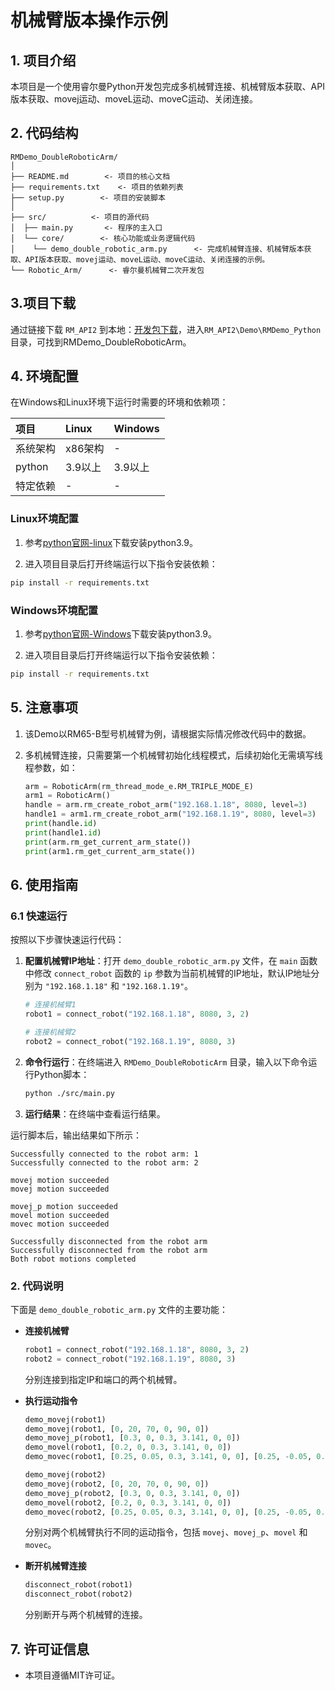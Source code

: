 # 机械臂版本操作示例

## 1. 项目介绍

本项目是一个使用睿尔曼Python开发包完成多机械臂连接、机械臂版本获取、API版本获取、movej运动、moveL运动、moveC运动、关闭连接。

## 2. 代码结构

```
RMDemo_DoubleRoboticArm/
│
├── README.md        <- 项目的核心文档
├── requirements.txt    <- 项目的依赖列表
├── setup.py        <- 项目的安装脚本
│
├── src/          <- 项目的源代码
│  ├── main.py       <- 程序的主入口
│  └── core/        <- 核心功能或业务逻辑代码
│    └── demo_double_robotic_arm.py      <- 完成机械臂连接、机械臂版本获取、API版本获取、movej运动、moveL运动、moveC运动、关闭连接的示例。
└── Robotic_Arm/      <- 睿尔曼机械臂二次开发包
```

## 3.项目下载

通过链接下载 `RM_API2` 到本地：[开发包下载](https://github.com/RealManRobot/RM_API2.git)，进入`RM_API2\Demo\RMDemo_Python`目录，可找到RMDemo_DoubleRoboticArm。

## 4. 环境配置

在Windows和Linux环境下运行时需要的环境和依赖项：

| 项目         | Linux     | Windows   |
| :--          | :--       | :--       |
| 系统架构     | x86架构   | -         |
| python       | 3.9以上   | 3.9以上   |
| 特定依赖     | -         | -         |

### Linux环境配置

   1. 参考[python官网-linux](https://www.python.org/downloads/source/)下载安装python3.9。

   2. 进入项目目录后打开终端运行以下指令安装依赖：

```bash
pip install -r requirements.txt
```

### Windows环境配置

   1. 参考[python官网-Windows](https://www.python.org/downloads/windows/)下载安装python3.9。

   2. 进入项目目录后打开终端运行以下指令安装依赖：

```bash
pip install -r requirements.txt
```

## 5. 注意事项

1. 该Demo以RM65-B型号机械臂为例，请根据实际情况修改代码中的数据。
2. 多机械臂连接，只需要第一个机械臂初始化线程模式，后续初始化无需填写线程参数，如：

    ```python
    arm = RoboticArm(rm_thread_mode_e.RM_TRIPLE_MODE_E)
    arm1 = RoboticArm()
    handle = arm.rm_create_robot_arm("192.168.1.18", 8080, level=3)
    handle1 = arm1.rm_create_robot_arm("192.168.1.19", 8080, level=3)
    print(handle.id)
    print(handle1.id)
    print(arm.rm_get_current_arm_state())
    print(arm1.rm_get_current_arm_state())
    ```

## 6. 使用指南

### 6.1 快速运行

按照以下步骤快速运行代码：

1. **配置机械臂IP地址**：打开 `demo_double_robotic_arm.py` 文件，在 `main` 函数中修改 `connect_robot` 函数的 `ip` 参数为当前机械臂的IP地址，默认IP地址分别为 `"192.168.1.18"` 和 `"192.168.1.19"`。

    ```python
    # 连接机械臂1
    robot1 = connect_robot("192.168.1.18", 8080, 3, 2)

    # 连接机械臂2
    robot2 = connect_robot("192.168.1.19", 8080, 3)
    ```

2. **命令行运行**：在终端进入 `RMDemo_DoubleRoboticArm` 目录，输入以下命令运行Python脚本：

    ```bash
    python ./src/main.py
    ```

3. **运行结果**：在终端中查看运行结果。

运行脚本后，输出结果如下所示：

```
Successfully connected to the robot arm: 1
Successfully connected to the robot arm: 2

movej motion succeeded
movej motion succeeded

movej_p motion succeeded
movel motion succeeded
movec motion succeeded

Successfully disconnected from the robot arm
Successfully disconnected from the robot arm
Both robot motions completed
```

### **2. 代码说明**

下面是 `demo_double_robotic_arm.py` 文件的主要功能：

- **连接机械臂**

    ```python
    robot1 = connect_robot("192.168.1.18", 8080, 3, 2)
    robot2 = connect_robot("192.168.1.19", 8080, 3)
    ```
    分别连接到指定IP和端口的两个机械臂。

- **执行运动指令**

    ```python
    demo_movej(robot1)
    demo_movej(robot1, [0, 20, 70, 0, 90, 0])
    demo_movej_p(robot1, [0.3, 0, 0.3, 3.141, 0, 0])
    demo_movel(robot1, [0.2, 0, 0.3, 3.141, 0, 0])
    demo_movec(robot1, [0.25, 0.05, 0.3, 3.141, 0, 0], [0.25, -0.05, 0.3, 3.141, 0, 0], loop=2)
    ```

    ```python
    demo_movej(robot2)
    demo_movej(robot2, [0, 20, 70, 0, 90, 0])
    demo_movej_p(robot2, [0.3, 0, 0.3, 3.141, 0, 0])
    demo_movel(robot2, [0.2, 0, 0.3, 3.141, 0, 0])
    demo_movec(robot2, [0.25, 0.05, 0.3, 3.141, 0, 0], [0.25, -0.05, 0.3, 3.141, 0, 0], loop=2)
    ```

    分别对两个机械臂执行不同的运动指令，包括 `movej`、`movej_p`、`movel` 和 `movec`。

- **断开机械臂连接**

    ```python
    disconnect_robot(robot1)
    disconnect_robot(robot2)
    ```

    分别断开与两个机械臂的连接。



## 7. 许可证信息

- 本项目遵循MIT许可证。
